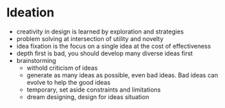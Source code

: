 # Ideation
* creativity in design is learned by exploration and strategies
* problem solving at intersection of utility and novelty
* idea fixation is the focus on a single idea at the cost of effectiveness
* depth first is bad, you should develop many diverse ideas first
* brainstorming
  * withold criticism of ideas
  * generate as many ideas as possible, even bad ideas. Bad ideas can evolve to help the good ideas
  * temporary, set aside constraints and limitations
  * dream designing, design for ideas situation